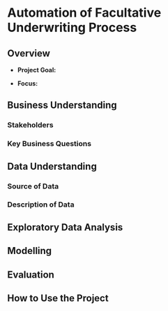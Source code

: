 # Automation of Facultative Underwriting Process


## Overview
- **Project Goal:**  

- **Focus:**  

## Business Understanding
### Stakeholders


### Key Business Questions


## Data Understanding
### Source of Data


### Description of Data

  
## Exploratory Data Analysis


## Modelling

## Evaluation


## How to Use the Project
